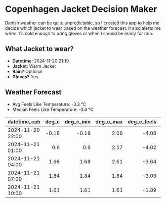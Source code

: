 
# Copenhagen Jacket Decision Maker

Danish weather can be quite unpredictable, so I created this app to help me decide which jacket to wear based on the weather forecast. 
It also alerts me when it's cold enough to bring gloves or when I should be ready for rain.

## What Jacket to wear?

- **Datetime**: 2024-11-20 21:19
- **Jacket**: Warm Jacket
- **Rain?** Optional
- **Gloves?** Yes

## Weather Forecast
- Avg Feels Like Temperature: -3.3 °C
- Median Feels Like Temperature: -3.6 °C

| datetime_cph     |   deg_c |   deg_c_min |   deg_c_max |   deg_c_feels | weather   | wind   | rain   |
|:-----------------|--------:|------------:|------------:|--------------:|:----------|:-------|:-------|
| 2024-11-20 22:00 |   -0.18 |       -0.18 |        2.06 |         -4.08 | Rain      | Low    | Low    |
| 2024-11-21 01:00 |    0.6  |        0.6  |        2.17 |         -4.02 | Snow      | Low    | None   |
| 2024-11-21 04:00 |    1.68 |        1.68 |        2.61 |         -3.64 | Snow      | High   | None   |
| 2024-11-21 07:00 |    1.84 |        1.84 |        1.84 |         -3.03 | Clouds    | Medium | None   |
| 2024-11-21 10:00 |    1.61 |        1.61 |        1.61 |         -1.89 | Clouds    | Low    | None   |
        